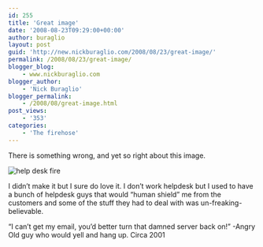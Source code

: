 ```yaml
---
id: 255
title: 'Great image'
date: '2008-08-23T09:29:00+00:00'
author: buraglio
layout: post
guid: 'http://new.nickburaglio.com/2008/08/23/great-image/'
permalink: /2008/08/23/great-image/
blogger_blog:
    - www.nickburaglio.com
blogger_author:
    - 'Nick Buraglio'
blogger_permalink:
    - /2008/08/great-image.html
post_views:
    - '353'
categories:
    - 'The firehose'
---
```


There is something wrong, and yet so right about this image.

![help desk fire](http://www.virtualwolf.org/images/ars/helpdeskwarning.png)

I didn’t make it but I sure do love it. I don’t work helpdesk but I used to have a bunch of helpdesk guys that would “human shield” me from the customers and some of the stuff they had to deal with was un-freaking-believable.

“I can’t get my email, you’d better turn that damned server back on!” -Angry Old guy who would yell and hang up. Circa 2001